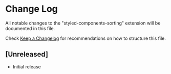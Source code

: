 # Change Log

All notable changes to the "styled-components-sorting" extension will be documented in this file.

Check [Keep a Changelog](http://keepachangelog.com/) for recommendations on how to structure this file.

## [Unreleased]

- Initial release
